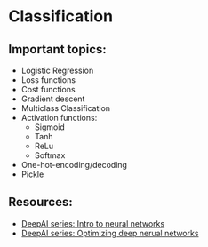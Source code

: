 # Classification

## Important topics:

* Logistic Regression
* Loss functions
* Cost functions
* Gradient descent
* Multiclass Classification
* Activation functions:
    * Sigmoid
    * Tanh
    * ReLu
    * Softmax
* One-hot-encoding/decoding
* Pickle

## Resources:

* [DeepAI series: Intro to neural networks](https://www.youtube.com/playlist?list=PLkDaE6sCZn6Ec-XTbcX1uRg2_u4xOEky0 "DeepAI series: Intro to neural networks")
* [DeepAI series: Optimizing deep nerual networks](https://www.youtube.com/playlist?list=PLkDaE6sCZn6Hn0vK8co82zjQtt3T2Nkqc "DeepAI series: Optimizing deep nerual networks")
